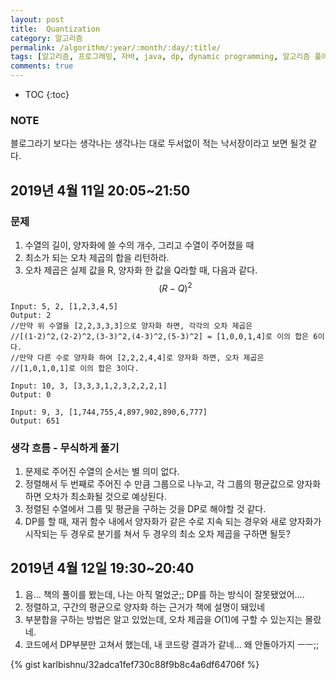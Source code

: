 ```yaml
---
layout: post
title:  Quantization
category: 알고리즘
permalink: /algorithm/:year/:month/:day/:title/
tags: [알고리즘, 프로그래밍, 자바, java, dp, dynamic programming, 알고리즘 풀이 해결 전략, 구종만, P244]
comments: true
---
```


* TOC
{:toc}

### NOTE
블로그라기 보다는 생각나는 생각나는 대로 두서없이 적는 낙서장이라고 보면 될것 같다.

## 2019년 4월 11일 20:05~21:50
### 문제
1. 수열의 길이, 양자화에 쓸 수의 개수, 그리고 수열이 주어졌을 때
2. 최소가 되는 오차 제곱의 합을 리턴하라.
3. 오차 제곱은 실제 값을 R, 양자화 한 값을 Q라할 때, 다음과 같다.$$(R-Q)^2$$

```
Input: 5, 2, [1,2,3,4,5]
Output: 2
//만약 위 수열을 [2,2,3,3,3]으로 양자화 하면, 각각의 오차 제곱은
//[(1-2)^2,(2-2)^2,(3-3)^2,(4-3)^2,(5-3)^2] = [1,0,0,1,4]로 이의 합은 6이다.
//만약 다른 수로 양자화 하여 [2,2,2,4,4]로 양자화 하면, 오차 제곱은
//[1,0,1,0,1]로 이의 합은 3이다.

Input: 10, 3, [3,3,3,1,2,3,2,2,2,1]
Output: 0

Input: 9, 3, [1,744,755,4,897,902,890,6,777]
Output: 651
```

### 생각 흐름 - 무식하게 풀기
1. 문제로 주어진 수열의 순서는 별 의미 없다.
2. 정렬해서 두 번째로 주어진 수 만큼 그룹으로 나누고, 각 그룹의 평균값으로 양자화하면 오차가 최소화될 것으로 예상된다.
3. 정렬된 수열에서 그룹 및 평균을 구하는 것을 DP로 해야할 것 같다.
4. DP를 할 때, 재귀 함수 내에서 양자화가 같은 수로 지속 되는 경우와 새로 양자화가 시작되는 두 경우로 분기를 쳐서 두 경우의 최소 오차 제곱을 구하면 될듯?

## 2019년 4월 12일 19:30~20:40
1. 음... 책의 풀이를 봤는데, 나는 아직 멀었군;; DP를 하는 방식이 잘못됐었어....
2. 정렬하고, 구간의 평균으로 양자화 하는 근거가 책에 설명이 돼있네
3. 부분합을 구하는 방법은 알고 있었는데, 오차 제곱을 $O(1)$에 구할 수 있는지는 몰랐네.
4. 코드에서 DP부분만 고쳐서 했는데, 내 코드랑 결과가 같네... 왜 안돌아가지 ㅡㅡ;;

{% gist karlbishnu/32adca1fef730c88f9b8c4a6df64706f %}
